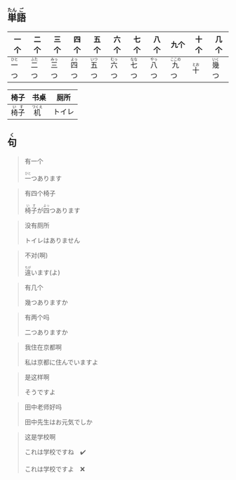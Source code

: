 ## <ruby><rb>単</rb><rt>たん</rt></ruby><ruby><rb>語</rb><rt>ご</rt></ruby>

| 一个                                    | 二个                                    | 三个                                    | 四个                                    | 五个                                    | 六个                                    | 七个                                    | 八个                                    | 九个                                      | 十个                                  | 几个                                    |
| --------------------------------------- | --------------------------------------- | --------------------------------------- | --------------------------------------- | --------------------------------------- | --------------------------------------- | --------------------------------------- | --------------------------------------- | ----------------------------------------- | ------------------------------------- | --------------------------------------- |
| <ruby><rb>一</rb><rt>ひと</rt></ruby>つ | <ruby><rb>二</rb><rt>ふた</rt></ruby>つ | <ruby><rb>三</rb><rt>みっ</rt></ruby>つ | <ruby><rb>四</rb><rt>よっ</rt></ruby>つ | <ruby><rb>五</rb><rt>いつ</rt></ruby>つ | <ruby><rb>六</rb><rt>むっ</rt></ruby>つ | <ruby><rb>七</rb><rt>なな</rt>つ</ruby> | <ruby><rb>八</rb><rt>やっ</rt></ruby>つ | <ruby><rb>九</rb><rt>ここの</rt></ruby>つ | <ruby><rb>十</rb><rt>とお</rt></ruby> | <ruby><rb>幾</rb><rt>いく</rt></ruby>つ |

| 椅子                                    | 书桌                                    | 厕所   |
| --------------------------------------- | --------------------------------------- | ------ |
| <ruby><rb>椅子</rb><rt>いす</rt></ruby> | <ruby><rb>机</rb><rt>つくえ</rt></ruby> | トイレ |



## <ruby><rb>句</rb><rt>く</rt></ruby>

> 有一个
>
> <ruby><rb>一</rb><rt>ひと</rt></ruby>つあります

> 有四个椅子
>
> <ruby><rb>椅子</rb><rt>いす</rt></ruby>が<ruby><rb>四</rb><rt>よっ</rt></ruby>つあります

> 没有厕所
>
> トイレはありません

> 不对(啊)
>
> <ruby><rb>違</rb><rt>ちが</rt></ruby>います(よ)

> 有几个
>
> 幾つありますか

> 有两个吗
>
> 二つありますか

> 我住在京都啊
>
> 私は京都に住んでいますよ

> 是这样啊
>
> そうですよ

> 田中老师好吗
>
> 田中先生はお元気でしか

> 这是学校啊
>
> これは学校ですね　✔️
>
> これは学校ですよ　❌